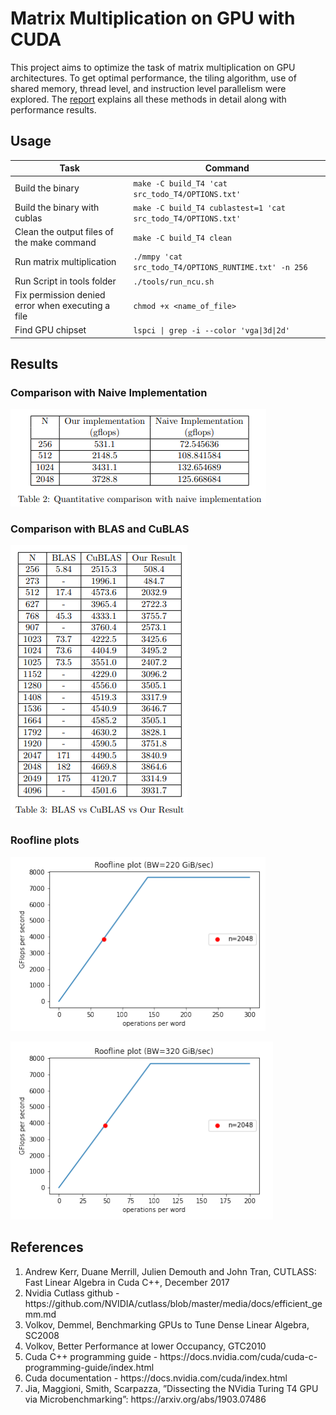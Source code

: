 # Matrix Multiplication on GPU with CUDA

This project aims to optimize the task of matrix multiplication on GPU architectures. To get optimal performance, the tiling algorithm, use of shared memory, thread level, and instruction level parallelism were explored. The [report](Report.pdf) explains all these methods in detail along with performance results.

## Usage

| Task | Command |
| --- | --- |
| Build the binary | `make -C build_T4 'cat src_todo_T4/OPTIONS.txt'` |
| Build the binary with cublas | `make -C build_T4 cublastest=1 'cat src_todo_T4/OPTIONS.txt'` |
| Clean the output files of the make command | `make -C build_T4 clean` |
| Run matrix multiplication | `./mmpy 'cat src_todo_T4/OPTIONS_RUNTIME.txt' -n 256` |
| Run Script in tools folder | `./tools/run_ncu.sh` |
| Fix permission denied error when executing a file | `chmod +x <name_of_file>` |
| Find GPU chipset | `lspci \| grep -i --color 'vga\|3d\|2d'` |

## Results

### Comparison with Naive Implementation

![](naive.png)

### Comparison with BLAS and CuBLAS

![](cublas.png)

### Roofline plots

![](roofline220.png)

![](roofline320.png)

## References

<ol>
  <li>Andrew Kerr, Duane Merrill, Julien Demouth and John Tran, CUTLASS: Fast Linear Algebra in Cuda C++, December 2017</li>
  <li>Nvidia Cutlass github - https://github.com/NVIDIA/cutlass/blob/master/media/docs/efficient_gemm.md</li>
  <li>Volkov, Demmel, Benchmarking GPUs to Tune Dense Linear Algebra, SC2008</li>
  <li>Volkov, Better Performance at lower Occupancy, GTC2010</li>
  <li>Cuda C++ programming guide - https://docs.nvidia.com/cuda/cuda-c-programming-guide/index.html</li>
  <li>Cuda documentation - https://docs.nvidia.com/cuda/index.html</li>
  <li>Jia, Maggioni, Smith, Scarpazza, ”Dissecting the NVidia Turing T4 GPU via Microbenchmarking”: https://arxiv.org/abs/1903.07486</li>
</ol>
